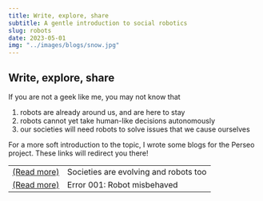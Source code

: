 ```yaml
---
title: Write, explore, share
subtitle: A gentle introduction to social robotics
slug: robots
date: 2023-05-01
img: "../images/blogs/snow.jpg"
---
```


<H2>Write, explore, share</H2>

If you are not a geek like me, you may not know that
<ol>
<li>robots are already around us, and are here to stay</li>
<li>robots cannot yet take human-like decisions autonomously</li>
<li>our societies will need robots to solve issues that we cause ourselves</li>
</ol>

For a more soft introduction to the topic, I wrote some blogs for the Perseo project.
These links will redirect you there!


<table class="table table-striped">
  <tr>
    <td><a href="https://www.perseo.eu/2023/04/13/societies-are-evolving-and-robots-too/" target="_blank" rel="noopener">(Read more)</a></td>
    <td>Societies are evolving and robots too</td>
  </tr>
  <tr>
    <td><a href="https://www.perseo.eu/2022/06/29/error-001-robot-misbehaved/" target="_blank" rel="noopener">(Read more)</a></td>
    <td>Error 001: Robot misbehaved</td>
  </tr>
</table>
